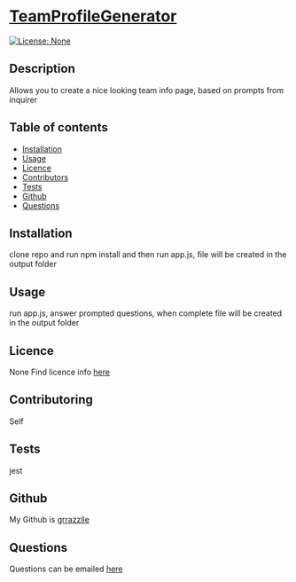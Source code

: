 
  # **[TeamProfileGenerator](http://github.com/grrazzlle/TeamProfileGenerator)**
  
  [![License: None](https://img.shields.io/badge/License-None-blue.svg)](https://choosealicense.com/)

  ## Description

  Allows you to create a nice looking team info page, based on prompts from inquirer

  ## Table of contents

  - [Installation](#Installation)
  - [Usage](#Usage)
  - [Licence](#Licence)
  - [Contributors](#Contributors)
  - [Tests](#Tests)
  - [Github](#Github)
  - [Questions](#Questions)

  ## Installation

  clone repo and run npm install and then run app.js, file will be created in the output folder

  ## Usage

  run app.js, answer prompted questions, when complete file will be created in the output folder

  ## Licence

  None 
  Find licence info [here](https://choosealicense.com/)

  ## Contributoring

  Self

  ## Tests

  jest

  ## Github

  My Github is [grrazzlle](https://github.com/grrazzlle)

  ## Questions

  Questions can be emailed [here](mailto:cel47@miami.edu)
